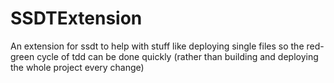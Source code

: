 SSDTExtension
=============
An extension for ssdt to help with stuff like deploying single files so the red-green cycle of tdd can be done quickly (rather than building and deploying the whole project every change)
